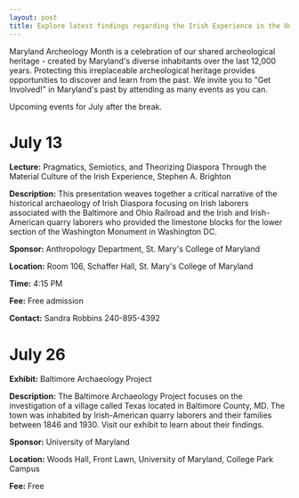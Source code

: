 ```yaml
---
layout: post
title: Explore latest findings regarding the Irish Experience in the United States (Event)
---
```


Maryland Archeology Month is a celebration of our shared archeological heritage - created by Maryland's diverse inhabitants over the last 12,000 years. Protecting this irreplaceable archeological heritage provides opportunities to discover and learn from the past. We invite you to "Get Involved!" in Maryland's past by attending as many events as you can.

Upcoming events for July after the break.

<!--more-->

# July 13

**Lecture:** Pragmatics, Semiotics, and Theorizing Diaspora Through the Material Culture of the Irish Experience, Stephen A. Brighton

**Description:** This presentation weaves together a critical narrative of the historical archaeology of Irish Diaspora focusing on Irish laborers associated with the Baltimore and Ohio Railroad and the Irish and Irish-American quarry laborers who provided the limestone blocks for the lower section of the Washington Monument in Washington DC.

**Sponsor:**    Anthropology Department, St. Mary's College of Maryland

**Location:**   Room 106, Schaffer Hall, St. Mary's College of Maryland

**Time:**   4:15 PM

**Fee:**    Free admission

**Contact:** Sandra Robbins 240-895-4392


# July 26

**Exhibit:** Baltimore Archaeology Project

**Description:** The Baltimore Archaeology Project focuses on the investigation of a village called Texas located in Baltimore County, MD. The town was inhabited by Irish-American quarry laborers and their families between 1846 and 1930. Visit our exhibit to learn about their findings.

**Sponsor:** University of Maryland

**Location:** Woods Hall, Front Lawn, University of Maryland, College Park Campus

**Fee:** Free